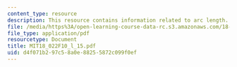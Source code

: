```yaml
---
content_type: resource
description: This resource contains information related to arc length.
file: /media/https%3A/open-learning-course-data-rc.s3.amazonaws.com/18-022-calculus-of-several-variables-fall-2010/d4f071b297c58a0e88255872c099f0ef_MIT18_022F10_l_15.pdf
file_type: application/pdf
resourcetype: Document
title: MIT18_022F10_l_15.pdf
uid: d4f071b2-97c5-8a0e-8825-5872c099f0ef
---
```

